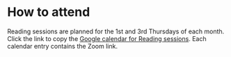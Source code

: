 # How to attend

Reading sessions are planned for the 1st and 3rd Thursdays of each month. Click the link to copy the [Google calendar for Reading sessions](https://calendar.google.com/calendar/u/0?cid=dWp0NHRyNWVnZnNtZWNvMGU1cGkxbjk0ZDRAZ3JvdXAuY2FsZW5kYXIuZ29vZ2xlLmNvbQ). Each calendar entry contains the Zoom link.